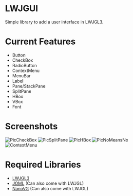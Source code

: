 # LWJGUI
Simple library to add a user interface in LWJGL3.


# Current Features
- Button
- CheckBox
- RadioButton
- ContextMenu
- MenuBar
- Label
- Pane/StackPane
- SplitPane
- HBox
- VBox
- Font

# Screenshots
![PicCheckBox](https://i.imgur.com/XjhGSCI.png)
![PicSplitPane](https://i.imgur.com/l3gsiYo.png)
![PicHBox](https://i.imgur.com/TV2J7B6.png)
![PicNoMeansNo](https://i.imgur.com/jqRl6NY.png)
![ContextMenu](https://i.imgur.com/VTQHcR4.png)

# Required Libraries
- [LWJGL3](https://www.lwjgl.org/)
- [JOML](https://github.com/JOML-CI/JOML) (Can also come with LWJGL)
- [NanoVG](https://github.com/memononen/nanovg) (Can also come with LWJGL)
